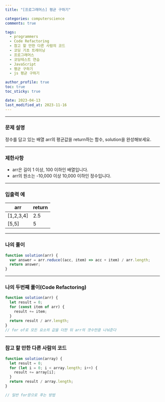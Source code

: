 ```yaml
---
title: "[프로그래머스] 평균 구하기"

categories: computerscience
comments: true

tags:
  - programmers
  - Code Refactoring
  - 참고 할 만한 다른 사람의 코드
  - 코딩 기초 트레이닝
  - 프로그래머스
  - 코딩테스트 연습
  - JavaScript
  - 평균 구하기
  - js 평균 구하기

author_profile: true
toc: true
toc_sticky: true

date: 2023-04-13
last_modified_at: 2023-11-16
---
```


---

### 문제 설명

정수를 담고 있는 배열 arr의 평균값을 return하는 함수, solution을 완성해보세요.

---

### 제한사항

- arr은 길이 1 이상, 100 이하인 배열입니다.
- arr의 원소는 -10,000 이상 10,000 이하인 정수입니다.

---

### 입출력 예

| arr       | return |
| --------- | ------ |
| [1,2,3,4] | 2.5    |
| [5,5]     | 5      |

---

### 나의 풀이

```jsx
function solution(arr) {
  var answer = arr.reduce((acc, item) => acc + item) / arr.length;
  return answer;
}
```

---

### 나의 두번째 풀이(Code Refactoring)

```jsx
function solution(arr) {
  let result = 0;
  for (const item of arr) {
    result += item;
  }
  return result / arr.length;
}
// for of로 모든 요소의 값을 더한 뒤 arr의 갯수만큼 나눠준다
```

---

### 참고 할 만한 다른 사람의 코드

```jsx
function solution(array) {
  let result = 0;
  for (let i = 0; i < array.length; i++) {
    result += array[i];
  }
  return result / array.length;
}

// 일반 for문으로 푸는 방법
```
